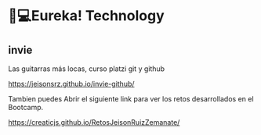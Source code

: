 # 🤖💻Eureka! Technology

## invie
Las guitarras más locas, curso platzi git y github

https://jeisonsrz.github.io/invie-github/


Tambien puedes Abrir el siguiente link para ver los retos desarrollados en el Bootcamp.

https://creaticjs.github.io/RetosJeisonRuizZemanate/
